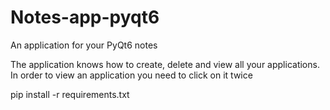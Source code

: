 # Notes-app-pyqt6
An application for your PyQt6 notes

The application knows how to create, delete and view all your applications. In order to view an application you need to click on it twice

pip install -r requirements.txt
